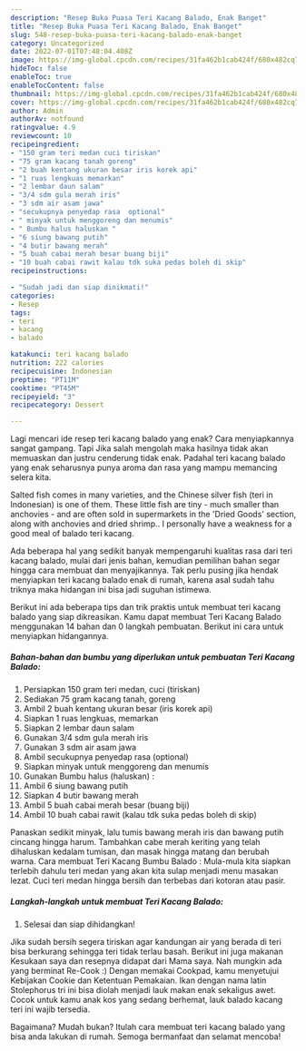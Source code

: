 ```yaml
---
description: "Resep Buka Puasa Teri Kacang Balado, Enak Banget"
title: "Resep Buka Puasa Teri Kacang Balado, Enak Banget"
slug: 548-resep-buka-puasa-teri-kacang-balado-enak-banget
category: Uncategorized
date: 2022-07-01T07:48:04.408Z
image: https://img-global.cpcdn.com/recipes/31fa462b1cab424f/680x482cq70/teri-kacang-balado-foto-resep-utama.jpg
hideToc: false
enableToc: true
enableTocContent: false
thumbnail: https://img-global.cpcdn.com/recipes/31fa462b1cab424f/680x482cq70/teri-kacang-balado-foto-resep-utama.jpg
cover: https://img-global.cpcdn.com/recipes/31fa462b1cab424f/680x482cq70/teri-kacang-balado-foto-resep-utama.jpg
author: Admin
authorAv: notfound
ratingvalue: 4.9
reviewcount: 10
recipeingredient:
- "150 gram teri medan cuci tiriskan"
- "75 gram kacang tanah goreng"
- "2 buah kentang ukuran besar iris korek api"
- "1 ruas lengkuas memarkan"
- "2 lembar daun salam"
- "3/4 sdm gula merah iris"
- "3 sdm air asam jawa"
- "secukupnya penyedap rasa  optional"
- " minyak untuk menggoreng dan menumis"
- " Bumbu halus haluskan "
- "6 siung bawang putih"
- "4 butir bawang merah"
- "5 buah cabai merah besar buang biji"
- "10 buah cabai rawit kalau tdk suka pedas boleh di skip"
recipeinstructions:

- "Sudah jadi dan siap dinikmati!"
categories:
- Resep
tags:
- teri
- kacang
- balado

katakunci: teri kacang balado 
nutrition: 222 calories
recipecuisine: Indonesian
preptime: "PT11M"
cooktime: "PT45M"
recipeyield: "3"
recipecategory: Dessert

---
```



Lagi mencari ide resep teri kacang balado yang enak? Cara menyiapkannya sangat gampang. Tapi Jika salah mengolah maka hasilnya tidak akan memuaskan dan justru cenderung tidak enak. Padahal teri kacang balado yang enak seharusnya punya aroma dan rasa yang mampu memancing selera kita.


Salted fish comes in many varieties, and the Chinese silver fish (teri in Indonesian) is one of them. These little fish are tiny - much smaller than anchovies - and are often sold in supermarkets in the &#39;Dried Goods&#39; section, along with anchovies and dried shrimp.. I personally have a weakness for a good meal of balado teri kacang.

Ada beberapa hal yang sedikit banyak mempengaruhi kualitas rasa dari teri kacang balado, mulai dari jenis bahan, kemudian pemilihan bahan segar hingga cara membuat dan menyajikannya. Tak perlu pusing jika hendak menyiapkan teri kacang balado enak di rumah, karena asal sudah tahu triknya maka hidangan ini bisa jadi suguhan istimewa.


Berikut ini ada beberapa tips dan trik praktis untuk membuat teri kacang balado yang siap dikreasikan. Kamu dapat membuat Teri Kacang Balado menggunakan 14 bahan dan 0 langkah pembuatan. Berikut ini cara untuk menyiapkan hidangannya.

<!--inarticleads1-->

##### Bahan-bahan dan bumbu yang diperlukan untuk pembuatan Teri Kacang Balado:

1. Persiapkan 150 gram teri medan, cuci (tiriskan)
1. Sediakan 75 gram kacang tanah, goreng
1. Ambil 2 buah kentang ukuran besar (iris korek api)
1. Siapkan 1 ruas lengkuas, memarkan
1. Siapkan 2 lembar daun salam
1. Gunakan 3/4 sdm gula merah iris
1. Gunakan 3 sdm air asam jawa
1. Ambil secukupnya penyedap rasa  (optional)
1. Siapkan  minyak untuk menggoreng dan menumis
1. Gunakan  Bumbu halus (haluskan) :
1. Ambil 6 siung bawang putih
1. Siapkan 4 butir bawang merah
1. Ambil 5 buah cabai merah besar (buang biji)
1. Ambil 10 buah cabai rawit (kalau tdk suka pedas boleh di skip)


Panaskan sedikit minyak, lalu tumis bawang merah iris dan bawang putih cincang hingga harum. Tambahkan cabe merah keriting yang telah dihaluskan kedalam tumisan, dan masak hingga matang dan berubah warna. Cara membuat Teri Kacang Bumbu Balado : Mula-mula kita siapkan terlebih dahulu teri medan yang akan kita sulap menjadi menu masakan lezat. Cuci teri medan hingga bersih dan terbebas dari kotoran atau pasir. 

<!--inarticleads2-->

##### Langkah-langkah untuk membuat Teri Kacang Balado:


1. Selesai dan siap dihidangkan!

Jika sudah bersih segera tiriskan agar kandungan air yang berada di teri bisa berkurang sehingga teri tidak terlau basah. Berikut ini juga makanan Kesukaan saya dan resepnya didapat dari Mama saya. Nah mungkin ada yang berminat Re-Cook :) Dengan memakai Cookpad, kamu menyetujui Kebijakan Cookie dan Ketentuan Pemakaian. Ikan dengan nama latin Stolephorus tri ini bisa diolah menjadi lauk makan enak sekaligus awet. Cocok untuk kamu anak kos yang sedang berhemat, lauk balado kacang teri ini wajib tersedia. 

Bagaimana? Mudah bukan? Itulah cara membuat teri kacang balado yang bisa anda lakukan di rumah. Semoga bermanfaat dan selamat mencoba!
